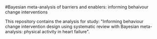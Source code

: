 
#Bayesian meta-analysis of barriers and enablers: informing behaivour change interventions 

This repository contains the analysis for study: "Informing behaviour change intervention design using systematic review with Bayesian meta-analysis: physical activity in heart failure".


